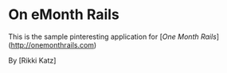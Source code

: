 # On eMonth Rails
This is the sample pinteresting application for [*One Month Rails*] (http://onemonthrails.com)

By [Rikki Katz]